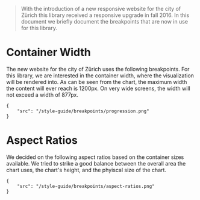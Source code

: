 > With the introduction of a new responsive website for the city of Zürich this library received a responsive upgrade in fall 2016. In this document we briefly document the breakpoints that are now in use for this library.

# Container Width

The new website for the city of Zürich uses the following breakpoints. For this library, we are interested in the container width, where the visualization will be rendered into. As can be seen from the chart, the maximum width the content will ever reach is 1200px. On very wide screens, the width will not exceed a width of 877px.

```image|plain
{
    "src": "/style-guide/breakpoints/progression.png"
}
```

# Aspect Ratios

We decided on the following aspect ratios based on the container sizes available. We tried to strike a good balance between the overall area the chart uses, the chart's height, and the phyiscal size of the chart.

```image|plain
{
    "src": "/style-guide/breakpoints/aspect-ratios.png"
}
```
